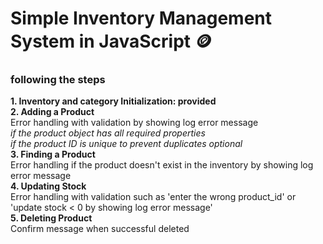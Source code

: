 # Simple Inventory Management System in JavaScript :coin: <br>
### following the steps <br>
**1. Inventory and category Initialization: provided**<br>
**2. Adding a Product** <br>
       Error handling with validation by showing log error message <br>
        _if the product object has all required properties_<br>
        _if the product ID is unique to prevent duplicates *optional*_ <br>
**3. Finding a Product** <br>
       Error handling if the product doesn't exist in the inventory by showing log error message<br>
**4. Updating Stock** <br>
       Error handling with validation such as 'enter the wrong product_id' or 'update stock < 0 by showing log error message' <br>
**5. Deleting Product**<br>
       Confirm message when successful deleted



